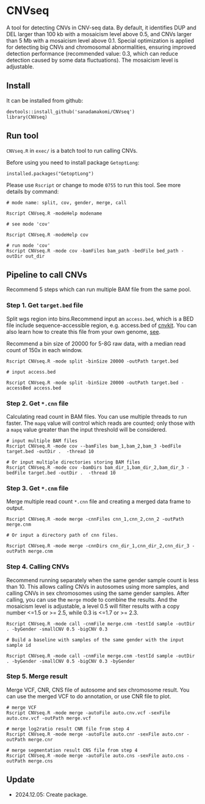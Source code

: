 # CNVseq
A tool for detecting CNVs in CNV-seq data. By default, it identifies DUP and DEL larger than 100 kb with a mosaicism level above 0.5, and CNVs larger than 5 Mb with a mosaicism level above 0.1. Special optimization is applied for detecting big CNVs and chromosomal abnormalities, ensuring improved detection performance (recommended value: 0.3, which can reduce detection caused by some data fluctuations). The mosaicism level is adjustable.

## Install
It can be installed from github:

```
devtools::install_github('sanadamakomi/CNVseq')
library(CNVseq)
```
## Run tool

`CNVseq.R` in `exec/` is a batch tool to run calling CNVs.

Before using you need to install package `GetoptLong`:

```
installed.packages("GetoptLong")
```

Please use `Rscript` or change to mode `0755` to run this tool. See more details by command:
```
# mode name: split, cov, gender, merge, call

Rscript CNVseq.R -modeHelp modename

# see mode 'cov'

Rscript CNVseq.R -modeHelp cov

# run mode 'cov'
Rscript CNVseq.R -mode cov -bamFiles bam_path -bedFile bed_path -outDir out_dir
```
## Pipeline to call CNVs

Recommend 5 steps which can run multiple BAM file from the same pool.

### Step 1. Get `target.bed` file

Split wgs region into bins.Recommend input an `access.bed`, which is a BED file include sequence-accessible region, e.g. access.bed of [cnvkit](https://github.com/etal/cnvkit/tree/master/data). You can also learn how to create this file from your own genome, [see](https://cnvkit.readthedocs.io/en/stable/pipeline.html#access).

Recommend a bin size of 20000 for 5-8G raw data, with a median read count of 150x in each window.

```
Rscript CNVseq.R -mode split -binSize 20000 -outPath target.bed

# input access.bed

Rscript CNVseq.R -mode split -binSize 20000 -outPath target.bed -accessBed access.bed
```

### Step 2. Get `*.cnn` file
Calculating read count in BAM files. You can use multiple threads to run faster. The `mapq` value will control which reads are counted; only those with a `mapq` value greater than the input threshold will be considered.

```
# input multiple BAM files
Rscript CNVseq.R -mode cov --bamFiles bam_1,bam_2,bam_3 -bedFile target.bed -outDir .  -thread 10

# Or input multiple directories storing BAM files
Rscript CNVseq.R -mode cov -bamDirs bam_dir_1,bam_dir_2,bam_dir_3 -bedFile target.bed -outDir .  -thread 10
```

### Step 3. Get `*.cnm` file
Merge multiple read count `*.cnn` file and creating a merged data frame to output.

```
Rscript CNVseq.R -mode merge -cnnFiles cnn_1,cnn_2,cnn_2 -outPath merge.cnm

# Or input a directory path of cnn files.

Rscript CNVseq.R -mode merge -cnnDirs cnn_dir_1,cnn_dir_2,cnn_dir_3 -outPath merge.cnm
```

### Step 4. Calling CNVs

Recommend running separately when the same gender sample count is less than 10. This allows calling CNVs in autosomes using more samples, and calling CNVs in sex chromosomes using the same gender samples. After calling, you can use the `merge` mode to combine the results. And the mosaicism level is adjustable, a level 0.5 will filter results with a copy number <=1.5 or >= 2.5, while 0.3 is <=1.7 or >= 2.3.
```
Rscript CNVseq.R -mode call -cnmFile merge.cnm -testId sample -outDir . -byGender -smallCNV 0.5 -bigCNV 0.3

# Build a baseline with samples of the same gender with the input sample id

Rscript CNVseq.R -mode call -cnmFile merge.cnm -testId sample -outDir . -byGender -smallCNV 0.5 -bigCNV 0.3 -byGender

```

### Step 5. Merge result
Merge VCF, CNR, CNS file of autosome and sex chromosome result. You can use the merged VCF to do annotation, or use CNR file to plot.
```
# merge VCF
Rscript CNVseq.R -mode merge -autoFile auto.cnv.vcf -sexFile auto.cnv.vcf -outPath merge.vcf

# merge log2ratio result CNR file from step 4
Rscript CNVseq.R -mode merge -autoFile auto.cnr -sexFile auto.cnr -outPath merge.cnr

# merge segmentation result CNS file from step 4
Rscript CNVseq.R -mode merge -autoFile auto.cns -sexFile auto.cns -outPath merge.cns
```

## Update
* 2024.12.05: Create package.
